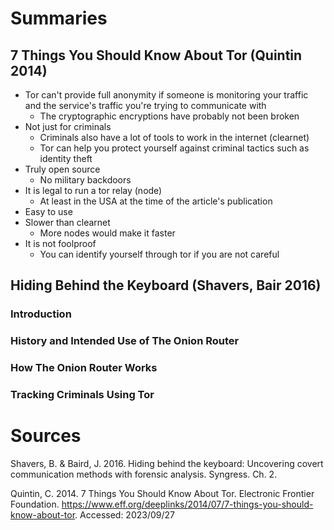 # Summaries

## 7 Things You Should Know About Tor (Quintin 2014)

- Tor can't provide full anonymity if someone is monitoring your traffic and the service's traffic you're trying to communicate with
  - The cryptographic encryptions have probably not been broken
- Not just for criminals
  - Criminals also have a lot of tools to work in the internet (clearnet)
  - Tor can help you protect yourself against criminal tactics such as identity theft
- Truly open source
  - No military backdoors
- It is legal to run a tor relay (node)
  - At least in the USA at the time of the article's publication
- Easy to use
- Slower than clearnet
  - More nodes would make it faster
- It is not foolproof
  - You can identify yourself through tor if you are not careful

## Hiding Behind the Keyboard (Shavers, Bair 2016)

### Introduction

### History and Intended Use of The Onion Router

### How The Onion Router Works

### Tracking Criminals Using Tor

# Sources

Shavers, B. & Baird, J. 2016. Hiding behind the keyboard: Uncovering covert communication methods with forensic analysis. Syngress. Ch. 2.

Quintin, C. 2014. 7 Things You Should Know About Tor. Electronic Frontier Foundation. https://www.eff.org/deeplinks/2014/07/7-things-you-should-know-about-tor. Accessed: 2023/09/27
